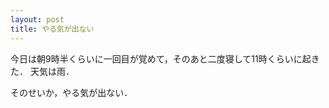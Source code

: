 ```yaml
---
layout: post
title: やる気が出ない
---
```



今日は朝9時半くらいに一回目が覚めて，そのあと二度寝して11時くらいに起きた．
天気は雨．

そのせいか，やる気が出ない．
